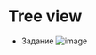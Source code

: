 # Tree view
- Задание
![image](https://github.com/scffs/tree-view/assets/67464545/8d62c570-6463-400d-b00e-a56a939c527a)
